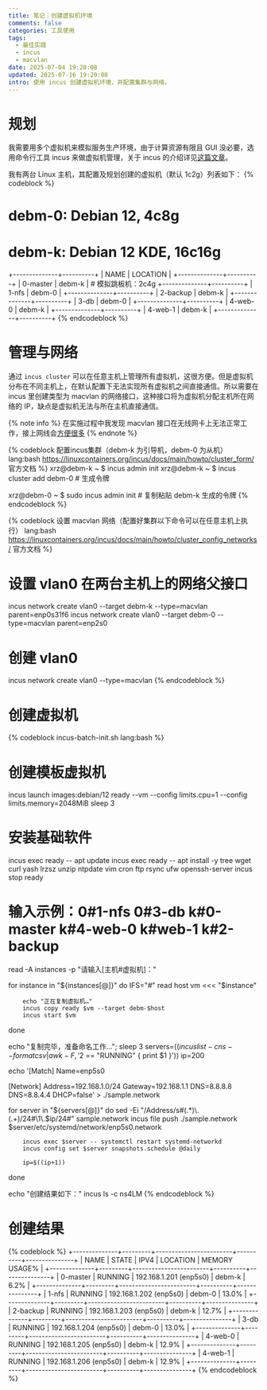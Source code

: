 ```yaml
---
title: 笔记｜创建虚拟机环境
comments: false
categories: 工具使用
tags:
  - 最佳实践
  - incus
  - macvlan
date: 2025-07-04 19:20:08
updated: 2025-07-16 19:20:08
intro: 使用 incus 创建虚拟机环境，并配置集群与网络。
---
```

# 规划
我需要用多个虚拟机来模拟服务生产环境，由于计算资源有限且 GUI 没必要，选用命令行工具 incus 来做虚拟机管理，关于 incus 的介绍详见[这篇文章](https://blog.icku.eu.org/2024/02/04/Incus手册/)。

我有两台 Linux 主机，其配置及规划创建的虚拟机（默认 1c2g）列表如下：
{% codeblock %}
# debm-0: Debian 12, 4c8g
# debm-k: Debian 12 KDE, 16c16g
+--------------+----------+
|     NAME     | LOCATION |
+--------------+----------+
| 0-master     | debm-k   | # 模拟跳板机：2c4g
+--------------+----------+
| 1-nfs        | debm-0   |
+--------------+----------+
| 2-backup     | debm-k   |
+--------------+----------+
| 3-db         | debm-0   |
+--------------+----------+
| 4-web-0      | debm-k   |
+--------------+----------+
| 4-web-1      | debm-k   |
+--------------+----------+
{% endcodeblock %}

# 管理与网络
通过 `incus cluster` 可以在任意主机上管理所有虚拟机，这很方便。但是虚拟机分布在不同主机上，在默认配置下无法实现所有虚拟机之间直接通信。所以需要在 incus 里创建类型为 macvlan 的网络接口，这种接口将为虚拟机分配主机所在网络的 IP，缺点是虚拟机无法与所在主机直接通信。

{% note info %}
在实施过程中我发现 macvlan 接口在无线网卡上无法正常工作，接上网线会[方便很多](https://discuss.linuxcontainers.org/t/instance-networking-across-cluster-members/21189/12)
{% endnote %}

{% codeblock 配置incus集群（debm-k 为引导机，debm-0 为从机） lang:bash https://linuxcontainers.org/incus/docs/main/howto/cluster_form/ 官方文档 %}
xrz@debm-k ~ $ incus admin init
xrz@debm-k ~ $ incus cluster add debm-0 # 生成令牌

xrz@debm-0 ~ $ sudo incus admin init    # 复制粘贴 debm-k 生成的令牌
{% endcodeblock %}

{% codeblock 设置 macvlan 网络（配置好集群以下命令可以在任意主机上执行） lang:bash https://linuxcontainers.org/incus/docs/main/howto/cluster_config_networks/ 官方文档 %}
# 设置 vlan0 在两台主机上的网络父接口
incus network create vlan0 --target debm-k --type=macvlan parent=enp0s31f6
incus network create vlan0 --target debm-0 --type=macvlan parent=enp2s0
# 创建 vlan0
incus network create vlan0 --type=macvlan
{% endcodeblock %}

# 创建虚拟机
{% codeblock incus-batch-init.sh lang:bash %}
# 创建模板虚拟机
incus launch images:debian/12 ready --vm --config limits.cpu=1 --config limits.memory=2048MiB
sleep 3

# 安装基础软件
incus exec ready -- apt update
incus exec ready -- apt install -y tree wget curl yash lrzsz unzip ntpdate vim cron ftp rsync ufw openssh-server
incus stop ready

# 输入示例：0#1-nfs 0#3-db k#0-master k#4-web-0 k#web-1 k#2-backup
read -A instances -p "请输入[主机#虚拟机]："

for instance in "${instances[@]}"
do
        IFS="#" read host vm <<< "$instance"
        
        echo "正在复制虚拟机…"
        incus copy ready $vm --target debm-$host
        incus start $vm
done

echo "复制完毕，准备命名工作…"; sleep 3
servers=($(incus list -c ns --format csv | awk -F, '$2 == "RUNNING" { print $1 }'))
ip=200

echo '[Match]
Name=enp5s0

[Network]
Address=192.168.1.0/24
Gateway=192.168.1.1
DNS=8.8.8.8
DNS=8.8.4.4
DHCP=false' > ./sample.network

for server in "${servers[@]}"
do
        sed -Ei "/Address/s#(.*)\.(.+)/24#\1\.$ip/24#" sample.network
        incus file push ./sample.network $server/etc/systemd/network/enp5s0.network

        incus exec $server -- systemctl restart systemd-networkd
        incus config set $server snapshots.schedule @daily

        ip=$((ip+1))
done

echo "创建结果如下："
incus ls -c ns4LM
{% endcodeblock %}

# 创建结果
{% codeblock %}
+--------------+---------+------------------------+----------+---------------+
|     NAME     |  STATE  |          IPV4          | LOCATION | MEMORY USAGE% |
+--------------+---------+------------------------+----------+---------------+
| 0-master     | RUNNING | 192.168.1.201 (enp5s0) | debm-k   | 6.2%          |
+--------------+---------+------------------------+----------+---------------+
| 1-nfs        | RUNNING | 192.168.1.202 (enp5s0) | debm-0   | 13.0%         |
+--------------+---------+------------------------+----------+---------------+
| 2-backup     | RUNNING | 192.168.1.203 (enp5s0) | debm-k   | 12.7%         |
+--------------+---------+------------------------+----------+---------------+
| 3-db         | RUNNING | 192.168.1.204 (enp5s0) | debm-0   | 13.0%         |
+--------------+---------+------------------------+----------+---------------+
| 4-web-0      | RUNNING | 192.168.1.205 (enp5s0) | debm-k   | 12.9%         |
+--------------+---------+------------------------+----------+---------------+
| 4-web-1      | RUNNING | 192.168.1.206 (enp5s0) | debm-k   | 12.9%         |
+--------------+---------+------------------------+----------+---------------+
{% endcodeblock %}